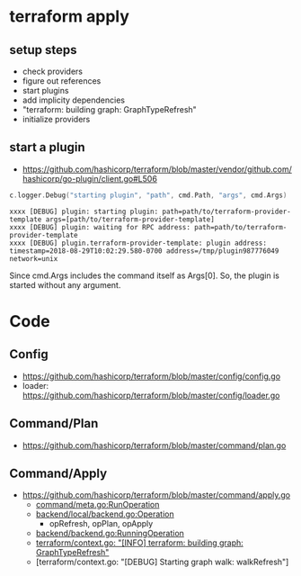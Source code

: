 # terraform apply
## setup steps
* check providers
* figure out references
* start plugins
* add implicity dependencies
* "terraform: building graph: GraphTypeRefresh"
* initialize providers
## start a plugin
* https://github.com/hashicorp/terraform/blob/master/vendor/github.com/hashicorp/go-plugin/client.go#L506
```go
c.logger.Debug("starting plugin", "path", cmd.Path, "args", cmd.Args)
```
```
xxxx [DEBUG] plugin: starting plugin: path=path/to/terraform-provider-template args=[path/to/terraform-provider-template]
xxxx [DEBUG] plugin: waiting for RPC address: path=path/to/terraform-provider-template
xxxx [DEBUG] plugin.terraform-provider-template: plugin address: timestamp=2018-08-29T10:02:29.580-0700 address=/tmp/plugin987776049 network=unix
```
Since cmd.Args includes the command itself as Args[0]. So, the plugin is started without any argument.

# Code

## Config
* https://github.com/hashicorp/terraform/blob/master/config/config.go
* loader: https://github.com/hashicorp/terraform/blob/master/config/loader.go

## Command/Plan
* https://github.com/hashicorp/terraform/blob/master/command/plan.go

## Command/Apply
* https://github.com/hashicorp/terraform/blob/master/command/apply.go
  * [command/meta.go:RunOperation](https://github.com/hashicorp/terraform/blob/413e423bbabe2b3aea450572c29b54c39638c82a/command/meta.go#L280)
  * [backend/local/backend.go:Operation](https://github.com/hashicorp/terraform/blob/413e423bbabe2b3aea450572c29b54c39638c82a/backend/local/backend.go#L296)
    * opRefresh, opPlan, opApply
  * [backend/backend.go:RunningOperation](https://github.com/hashicorp/terraform/blob/413e423bbabe2b3aea450572c29b54c39638c82a/backend/backend.go#L246)
  * [terraform/context.go: "[INFO] terraform: building graph: GraphTypeRefresh"](https://github.com/hashicorp/terraform/blob/413e423bbabe2b3aea450572c29b54c39638c82a/terraform/context.go#L257)
  * [terraform/context.go: "[DEBUG] Starting graph walk: walkRefresh"]
